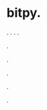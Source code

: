 # bitpy.
.
.
.
.












.






















































.
























.



























.





























































.
